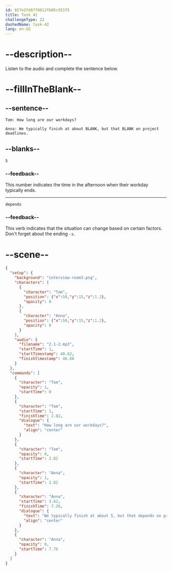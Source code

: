 ```yaml
---
id: 657e2fd87f8812fb05c551f5
title: Task 42
challengeType: 22
dashedName: task-42
lang: en-US
---
```


<!-- (audio) Tom: How long are our workdays?
Anna: We typically finish at about 5, but that depends on project deadlines. -->

# --description--

Listen to the audio and complete the sentence below.

# --fillInTheBlank--

## --sentence--

`Tom: How long are our workdays?`

`Anna: We typically finish at about BLANK, but that BLANK on project deadlines.`

## --blanks--

`5`

### --feedback--

This number indicates the time in the afternoon when their workday typically ends.

---

`depends`

### --feedback--

This verb indicates that the situation can change based on certain factors. Don't forget about the ending `-s`.

# --scene--

```json
{
  "setup": {
    "background": "interview-room3.png",
    "characters": [
      {
        "character": "Tom",
        "position": {"x":50,"y":15,"z":1.2},
        "opacity": 0
      },
      {
        "character": "Anna",
        "position": {"x":50,"y":15,"z":1.2},
        "opacity": 0
      }
    ],
    "audio": {
      "filename": "2.1-2.mp3",
      "startTime": 1,
      "startTimestamp": 40.62,
      "finishTimestamp": 46.88
    }
  },
  "commands": [
    {
      "character": "Tom",
      "opacity": 1,
      "startTime": 0
    },
    {
      "character": "Tom",
      "startTime": 1,
      "finishTime": 2.82,
      "dialogue": {
        "text": "How long are our workdays?",
        "align": "center"
      }
    },
    {
      "character": "Tom",
      "opacity": 0,
      "startTime": 2.82
    },
    {
      "character": "Anna",
      "opacity": 1,
      "startTime": 2.82
    },
    {
      "character": "Anna",
      "startTime": 3.62,
      "finishTime": 7.26,
      "dialogue": {
        "text": "We typically finish at about 5, but that depends on project deadlines.",
        "align": "center"
      }
    },
    {
      "character": "Anna",
      "opacity": 0,
      "startTime": 7.76
    }
  ]
}
```
